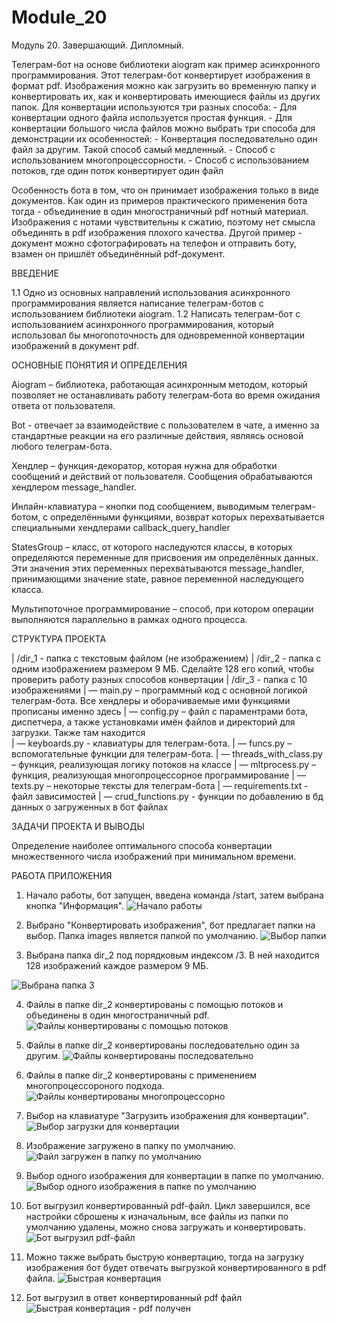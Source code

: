 # Module_20
Модуль 20. Завершающий. Дипломный.

Телеграм-бот на основе библиотеки aiogram как пример асинхронного программирования.
Этот телеграм-бот конвертирует изображения в формат pdf. Изображения можно как загрузить во временную папку и конвертировать их,
как и конвертировать имеющиеся файлы из других папок.
Для конвертации используются три разных способа:
    - Для конвертации одного файла используется простая функция.
    - Для конвертации большого числа файлов можно выбрать три способа для демонстрации их особенностей:
        - Конвертация последовательно один файл за другим. Такой способ самый медленный.
        - Способ с использованием многопроцессорности.
        - Способ с использованием потоков, где один поток конвертирует один файл

Особенность бота в том, что он принимает изображения только в виде документов.
Как один из примеров практического применения бота тогда - объединение в один многостраничный pdf нотный материал.
Изображения с нотами чувствительны к сжатию, поэтому нет смысла объединять в pdf изображения плохого качества.
Другой пример - документ можно сфотографировать на телефон и отправить боту, взамен он пришлёт объединённый pdf-документ.


ВВЕДЕНИЕ

1.1 Одно из основных направлений использования асинхронного программирования является написание телеграм-ботов с использованием библиотеки aiogram.
1.2 Написать телеграм-бот с использованием асинхронного программирования, который использовал бы многопоточность для одновременной конвертации изображений в документ pdf.



ОСНОВНЫЕ ПОНЯТИЯ И ОПРЕДЕЛЕНИЯ

Aiogram – библиотека, работающая асинхронным методом, который позволяет не останавливать работу телеграм-бота во время ожидания ответа от пользователя.

Bot -  отвечает за взаимодействие с пользователем в чате, а именно за стандартные реакции на его различные действия, являясь основой любого телеграм-бота.

Хендлер – функция-декоратор, которая нужна для обработки сообщений и действий от пользователя. Сообщения обрабатываются хендлером message_handler.

Инлайн-клавиатура – кнопки под сообщением, выводимым телеграм-ботом, с определёнными функциями, возврат которых перехватывается специальными хендлерами callback_query_handler


StatesGroup – класс, от которого наследуются классы, в которых определяются переменные для присвоения им определённых данных. Эти значения этих переменных перехватываются message_handler, принимающими значение state, равное переменной наследующего класса.

Мультипоточное программирование – способ, при котором операции выполняются параллельно в рамках одного процесса.


СТРУКТУРА ПРОЕКТА

| /dir_1 - папка с текстовым файлом (не изображением)
| /dir_2 - папка с одним изображением размером 9 МБ. Сделайте 128 его копий, чтобы проверить работу разных способов конвертации
| /dir_3 - папка с 10 изображениями
| — main.py – программный код с основной логикой телеграм-бота. Все хендлеры и оборачиваемые ими функциями прописаны именно здесь
| — config.py – файл с параментрами бота, диспетчера, а также установками имён файлов и директорий для загрузки. Также там находится  
| — keyboards.py - клавиатуры для телеграм-бота.
| — funcs.py – вспомогательные функции для телеграм-бота.
| — threads_with_class.py – функция, реализующая логику потоков на классе
| — mltprocess.py – функция, реализующая многопроцессорное программирование
| — texts.py – некоторые тексты для телеграм-бота
| — requirements.txt - файл зависимостей
| — crud_functions.py - функции по добавлению в бд данных о загруженных в бот файлах


ЗАДАЧИ ПРОЕКТА И ВЫВОДЫ

Определение наиболее оптимального способа конвертации множественного числа изображений при минимальном времени.

РАБОТА ПРИЛОЖЕНИЯ
1. Начало работы, бот запущен, введена команда /start, затем выбрана кнопка "Информация". 
![Начало работы](https://github.com/user-attachments/assets/2d4544b7-5d7c-441f-a046-df274aed02de)

2. Выбрано "Конвертировать изображения", бот предлагает папки на выбор. Папка images является папкой по умолчанию.
![Выбор папки](https://github.com/user-attachments/assets/48c83bdb-108c-4212-9274-e8aa8f6fe534)

3. Выбрана папка dir_2 под порядковым индексом /3. В ней находится 128 изображений каждое размером 9 МБ. 

![Выбрана папка 3](https://github.com/user-attachments/assets/e645c743-4162-4496-b137-99e0248ed81c)

4. Файлы в папке dir_2 конвертированы с помощью потоков и объединены в один многостраничный pdf.
![Файлы конвертированы с помощью потоков](https://github.com/user-attachments/assets/4b93d897-6751-432b-ab0a-df0ca32302a5)

5. Файлы в папке dir_2 конвертированы последовательно один за другим.
![Файлы конвертированы последовательно](https://github.com/user-attachments/assets/8f919e49-3316-4fa5-a7ad-3402c28143c3)

6. Файлы в папке dir_2 конвертированы с применением многопроцессороного подхода.
![Файлы конвертированы многопроцессорно](https://github.com/user-attachments/assets/9d37bad4-d0bf-4895-af3d-ee8858e006f4)

7. Выбор на клавиатуре "Загрузить изображения для конвертации".
![Выбор загрузки для конвертации](https://github.com/user-attachments/assets/f7dff253-c32c-4d2e-a1e1-2278f5ff1c27)

8. Изображение загружено в папку по умолчанию.
![Файл загружен в папку по умолчанию](https://github.com/user-attachments/assets/26ed76b8-3ab6-4da8-93af-4cc9d1721cea)

9. Выбор одного изображения для конвертации в папке по умолчанию.
![Выбор одного изображения в папке по умолчанию](https://github.com/user-attachments/assets/7819986b-07d8-45e2-a235-5b0caf5305e0)

10. Бот выгрузил конвертированный pdf-файл. Цикл завершился, все настройки сброшены к изначальным, все файлы из папки по умолчанию удалены,
    можно снова загружать и конвертировать.
![Бот выгрузил pdf-файл](https://github.com/user-attachments/assets/784aea87-fd20-4975-b39c-57efa439dda8)

11. Можно также выбрать быструю конвертацию, тогда на загрузку изображения бот будет отвечать выгрузкой конвертированного в pdf файла.
![Быстрая конвертация](https://github.com/user-attachments/assets/2adbd44a-4026-48e6-803f-7ef222b8b20e)

12. Бот выгрузил в ответ конвертированный pdf файл
![Быстрая конвертация - pdf получен](https://github.com/user-attachments/assets/a4d1980b-3dd1-4907-90c3-680cb897601a)

 





